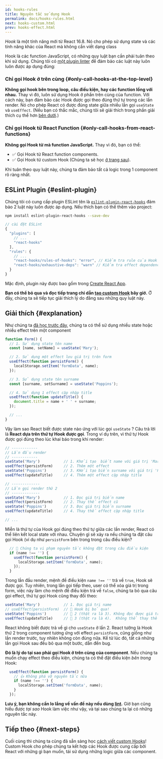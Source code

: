 ```yaml
---
id: hooks-rules
title: Nguyên tắc sử dụng Hook
permalink: docs/hooks-rules.html
next: hooks-custom.html
prev: hooks-effect.html
---
```


*Hook* là một tính năng mới từ React 16.8. Nó cho phép sử dụng state và các tính năng khác của React mà không cần viết dạng class

Hook là các function JavaScript, có những quy luật bạn cần phải tuân theo khi sử dụng. Chúng tôi có [một plugin linter](https://www.npmjs.com/package/eslint-plugin-react-hooks) để đảm bảo các luật này luôn luôn được áp dụng đúng:

### Chỉ gọi Hook ở trên cùng {#only-call-hooks-at-the-top-level}

**Không gọi hook bên trong loop, câu điều kiện, hay các function lồng với nhau.** Thay vì đó, luôn sử dụng Hook ở phần trên cùng của function. Với cách này, bạn đảm bảo các Hook được gọi theo đúng thứ tự trong các lần render. Nó cho phép React có được đúng state giữa nhiều lần gọi `useState` và `useEffect`. (Nếu bạn có thắc mắc, chúng tôi sẽ giải thích trong phần giải thích cụ thể hơn [bên dưới](#explanation).)

### Chỉ gọi Hook từ React Function {#only-call-hooks-from-react-functions}

**Không gọi Hook từ mà function JavaScript.** Thay vì đó, bạn có thể:

* ✅ Gọi Hook từ React function components.
* ✅ Gọi Hook từ custom Hook (Chúng ta sẽ học [ở trang sau](/docs/hooks-custom.html)).

Khi tuân theo quy luật này, chúng ta đảm bảo tất cả logic trong 1 component rõ ràng nhất.

## ESLint Plugin {#eslint-plugin}

Chúng tôi có cung cấp plugin ESLint tên là [`eslint-plugin-react-hooks`](https://www.npmjs.com/package/eslint-plugin-react-hooks) đảm bảo 2 luật này luôn được áp dụng. Nếu thích bạn có thể thêm vào project:

```bash
npm install eslint-plugin-react-hooks --save-dev
```

```js
// cài đặt ESLint
{
  "plugins": [
    // ...
    "react-hooks"
  ],
  "rules": {
    // ...
    "react-hooks/rules-of-hooks": "error", // Kiểm tra rule của Hook
    "react-hooks/exhaustive-deps": "warn" // Kiểm tra effect dependency
  }
}
```

Mặc định, plugin này được bao gồm trong [Create React App](/docs/create-a-new-react-app.html#create-react-app).

**Bạn có thể bỏ qua và đọc tiếp trang chỉ dẫn [tạo custom Hook](/docs/hooks-custom.html) bây giờ.** Ở đây, chúng ta sẽ tiếp tục giải thích lý do đằng sau những quy luật này.

## Giải thích {#explanation}

Như chúng ta [đã học trước đây](/docs/hooks-state.html#tip-using-multiple-state-variables), chúng ta có thể sử dụng nhiều state hoặc nhiều effect trên một component

```js
function Form() {
  // 1. Sử dụng state tên name
  const [name, setName] = useState('Mary');

  // 2. Sử dụng một effect lưu giá trị trên form
  useEffect(function persistForm() {
    localStorage.setItem('formData', name);
  });

  // 3. Sử dụng state tên surname
  const [surname, setSurname] = useState('Poppins');

  // 4. Sử dụng 1 effect cập nhập title
  useEffect(function updateTitle() {
    document.title = name + ' ' + surname;
  });

  // ...
}
```

Vậy làm sao React biết được state nào ứng với lúc gọi `useState` ? Câu trả lời là **React dựa trên thứ tự Hook được gọi**. Trong ví dụ trên, vì thứ tự Hook được gọi đúng theo lúc khai báo trong khi render:

```js
// ------------
// Lần đầu render
// ------------
useState('Mary')           // 1. Khởi tạo  biết name với giá trị 'Mary'
useEffect(persistForm)     // 2. Thêm một effect
useState('Poppins')        // 3. KHởi tạo biến surname với giá trị 'Poppins'
useEffect(updateTitle)     // 4. Thêm một effect cập nhập title

// -------------
// Lần gọi render thứ 2
// -------------
useState('Mary')           // 1. Đọc giá trị biến name
useEffect(persistForm)     // 2. Thay thế effect cũ
useState('Poppins')        // 3. Đọc giá trị biến surname
useEffect(updateTitle)     // 4. Thay thế effect cập nhập title

// ...
```

Miễn là thứ tự của Hook gọi đúng theo thứ tự giữa các lần render, React có thể liên kết local state với nhau. Chuyện gì sẽ xảy ra nếu chúng ta đặt câu gọi Hook (ví dụ như `persistForm` bên trong trong câu điều kiện?
```js
  // 🔴 Chúng ta vi phạm nguyên tắc không đặt trong câu điều kiện
  if (name !== '') {
    useEffect(function persistForm() {
      localStorage.setItem('formData', name);
    });
  }
```

Trong lần đầu render, mệnh đề điều kiện `name !== ''` trả về `true`, Hook sẽ được gọi. Tuy nhiên, trong lần gọi tiếp theo, user có thể xóa giá trị trong form, việc này làm cho mệnh đề điều kiện trả về `false`, chúng ta bỏ qua câu gọi effect, thứ tự gọi Hook cũng thay đổi theo:

```js
useState('Mary')           // 1. Đọc giá trị name
// useEffect(persistForm)  // 🔴 Hook bị bỏ qua!
useState('Poppins')        // 🔴 2 (thật ra là 3). Không đọc được giá trị surname
useEffect(updateTitle)     // 🔴 3 (thật ra là 4).  Không thể thay thế effect
```

React không biết được trả về gì cho `useState` ở lần 2. React tưởng là Hook thứ 2 trong component tương ứng với effect `persistForm`, cũng giống như lần render trước, tuy nhiên không còn đúng nữa. Kể từ lúc đó, tất cả những lần gọi Hook sau đều bỏ qua một bước, dẫn đến bug.

**Đó là lý do tại sao phải gọi Hook ở trên cùng của component**. Nếu chúng ta muốn chạy effect theo điều kiện, chúng ta có thể đặt điều kiện *bên trong* Hook:

```js
  useEffect(function persistForm() {
    // 👍 Không phá vỡ nguyên tắc nữa
    if (name !== '') {
      localStorage.setItem('formData', name);
    }
  });
```

**Lưu ý, bạn không cần lo lắng về vấn đề này nếu dùng [ lint](https://www.npmjs.com/package/eslint-plugin-react-hooks).** Giờ bạn cũng hiểu được *tại sao* Hook làm việc như vậy, và tại sao chúng ta lại có những nguyên tắc này.

## Tiếp theo {#next-steps}

Cuối cùng thì chúng ta cũng đã sẵn sàng học [cách viết custom  Hooks](/docs/hooks-custom.html)! Custom Hook cho phép chúng ta kết hợp các Hook được cung cấp bởi React với những gì bạn muốn, tái sử dụng những logic giữa các component.
